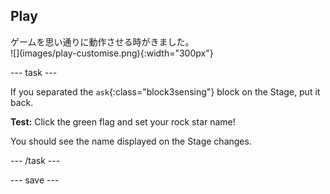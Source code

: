 ## Play

<div style="display: flex; flex-wrap: wrap">
<div style="flex-basis: 200px; flex-grow: 1; margin-right: 15px;">
ゲームを思い通りに動作させる時がきました。
</div>
<div>
![](images/play-customise.png){:width="300px"}
</div>
</div>

--- task ---

If you separated the `ask`{:class="block3sensing"} block on the Stage, put it back.

**Test:** Click the green flag and set your rock star name!

You should see the name displayed on the Stage changes.

--- /task ---

--- save ---
